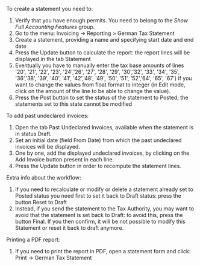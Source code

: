 To create a statement you need to:

1.  Verify that you have enough permits. You need to belong to the *Show
    Full Accounting Features* group.
2.  Go to the menu: Invoicing -\> Reporting \> German Tax Statement
3.  Create a statement, providing a name and specifying start date and
    end date
4.  Press the Update button to calculate the report: the report lines
    will be displayed in the tab Statement
5.  Eventually you have to manually enter the tax base amounts of lines
    '20', '21', '22', '23', '24','26', '27', '28', '29', '30','32',
    '33', '34', '35', '36','38', '39', '40', '41', '42','48', '49',
    '50', '51', '52','64', '65', '67') if you want to change the values
    from float format to integer (in Edit mode, click on the amount of
    the line to be able to change the value).
6.  Press the Post button to set the status of the statement to Posted;
    the statements set to this state cannot be modified

To add past undeclared invoices:

1.  Open the tab Past Undeclared Invoices, available when the statement
    is in status Draft.
2.  Set an initial date (field From Date) from which the past undeclared
    invoices will be displayed.
3.  One by one, add the displayed undeclared invoices, by clicking on
    the Add Invoice button present in each line.
4.  Press the Update button in order to recompute the statement lines.

Extra info about the workflow:

1.  If you need to recalculate or modify or delete a statement already
    set to Posted status you need first to set it back to Draft status:
    press the button Reset to Draft
2.  Instead, if you send the statement to the Tax Authority, you may
    want to avoid that the statement is set back to Draft: to avoid
    this, press the button Final. If you then confirm, it will be not
    possible to modify this Statement or reset it back to draft anymore.

Printing a PDF report:

1.  If you need to print the report in PDF, open a statement form and
    click: Print -\> German Tax Statement
